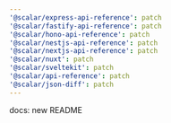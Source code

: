 ```yaml
---
'@scalar/express-api-reference': patch
'@scalar/fastify-api-reference': patch
'@scalar/hono-api-reference': patch
'@scalar/nestjs-api-reference': patch
'@scalar/nextjs-api-reference': patch
'@scalar/nuxt': patch
'@scalar/sveltekit': patch
'@scalar/api-reference': patch
'@scalar/json-diff': patch
---
```


docs: new README
